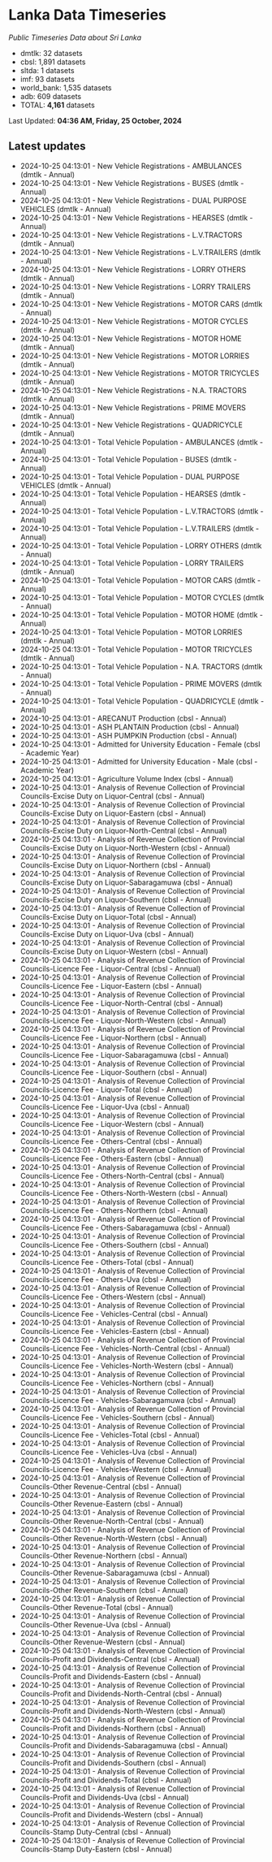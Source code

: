# Lanka Data Timeseries
*Public Timeseries Data about Sri Lanka*

* dmtlk: 32 datasets
* cbsl: 1,891 datasets
* sltda: 1 datasets
* imf: 93 datasets
* world_bank: 1,535 datasets
* adb: 609 datasets
* TOTAL: **4,161** datasets

Last Updated: **04:36 AM, Friday, 25 October, 2024**

## Latest updates

* 2024-10-25 04:13:01 - New Vehicle Registrations - AMBULANCES (dmtlk - Annual)
* 2024-10-25 04:13:01 - New Vehicle Registrations - BUSES (dmtlk - Annual)
* 2024-10-25 04:13:01 - New Vehicle Registrations - DUAL PURPOSE VEHICLES (dmtlk - Annual)
* 2024-10-25 04:13:01 - New Vehicle Registrations - HEARSES (dmtlk - Annual)
* 2024-10-25 04:13:01 - New Vehicle Registrations - L.V.TRACTORS (dmtlk - Annual)
* 2024-10-25 04:13:01 - New Vehicle Registrations - L.V.TRAILERS (dmtlk - Annual)
* 2024-10-25 04:13:01 - New Vehicle Registrations - LORRY OTHERS (dmtlk - Annual)
* 2024-10-25 04:13:01 - New Vehicle Registrations - LORRY TRAILERS (dmtlk - Annual)
* 2024-10-25 04:13:01 - New Vehicle Registrations - MOTOR CARS (dmtlk - Annual)
* 2024-10-25 04:13:01 - New Vehicle Registrations - MOTOR CYCLES (dmtlk - Annual)
* 2024-10-25 04:13:01 - New Vehicle Registrations - MOTOR HOME (dmtlk - Annual)
* 2024-10-25 04:13:01 - New Vehicle Registrations - MOTOR LORRIES (dmtlk - Annual)
* 2024-10-25 04:13:01 - New Vehicle Registrations - MOTOR TRICYCLES (dmtlk - Annual)
* 2024-10-25 04:13:01 - New Vehicle Registrations - N.A. TRACTORS (dmtlk - Annual)
* 2024-10-25 04:13:01 - New Vehicle Registrations - PRIME MOVERS (dmtlk - Annual)
* 2024-10-25 04:13:01 - New Vehicle Registrations - QUADRICYCLE (dmtlk - Annual)
* 2024-10-25 04:13:01 - Total Vehicle Population - AMBULANCES (dmtlk - Annual)
* 2024-10-25 04:13:01 - Total Vehicle Population - BUSES (dmtlk - Annual)
* 2024-10-25 04:13:01 - Total Vehicle Population - DUAL PURPOSE VEHICLES (dmtlk - Annual)
* 2024-10-25 04:13:01 - Total Vehicle Population - HEARSES (dmtlk - Annual)
* 2024-10-25 04:13:01 - Total Vehicle Population - L.V.TRACTORS (dmtlk - Annual)
* 2024-10-25 04:13:01 - Total Vehicle Population - L.V.TRAILERS (dmtlk - Annual)
* 2024-10-25 04:13:01 - Total Vehicle Population - LORRY OTHERS (dmtlk - Annual)
* 2024-10-25 04:13:01 - Total Vehicle Population - LORRY TRAILERS (dmtlk - Annual)
* 2024-10-25 04:13:01 - Total Vehicle Population - MOTOR CARS (dmtlk - Annual)
* 2024-10-25 04:13:01 - Total Vehicle Population - MOTOR CYCLES (dmtlk - Annual)
* 2024-10-25 04:13:01 - Total Vehicle Population - MOTOR HOME (dmtlk - Annual)
* 2024-10-25 04:13:01 - Total Vehicle Population - MOTOR LORRIES (dmtlk - Annual)
* 2024-10-25 04:13:01 - Total Vehicle Population - MOTOR TRICYCLES (dmtlk - Annual)
* 2024-10-25 04:13:01 - Total Vehicle Population - N.A. TRACTORS (dmtlk - Annual)
* 2024-10-25 04:13:01 - Total Vehicle Population - PRIME MOVERS (dmtlk - Annual)
* 2024-10-25 04:13:01 - Total Vehicle Population - QUADRICYCLE (dmtlk - Annual)
* 2024-10-25 04:13:01 - ARECANUT Production (cbsl - Annual)
* 2024-10-25 04:13:01 - ASH PLANTAIN Production (cbsl - Annual)
* 2024-10-25 04:13:01 - ASH PUMPKIN Production (cbsl - Annual)
* 2024-10-25 04:13:01 - Admitted for University Education - Female (cbsl - Academic Year)
* 2024-10-25 04:13:01 - Admitted for University Education - Male (cbsl - Academic Year)
* 2024-10-25 04:13:01 - Agriculture Volume Index (cbsl - Annual)
* 2024-10-25 04:13:01 - Analysis of Revenue Collection of Provincial Councils-Excise Duty on Liquor-Central (cbsl - Annual)
* 2024-10-25 04:13:01 - Analysis of Revenue Collection of Provincial Councils-Excise Duty on Liquor-Eastern (cbsl - Annual)
* 2024-10-25 04:13:01 - Analysis of Revenue Collection of Provincial Councils-Excise Duty on Liquor-North-Central (cbsl - Annual)
* 2024-10-25 04:13:01 - Analysis of Revenue Collection of Provincial Councils-Excise Duty on Liquor-North-Western (cbsl - Annual)
* 2024-10-25 04:13:01 - Analysis of Revenue Collection of Provincial Councils-Excise Duty on Liquor-Northern (cbsl - Annual)
* 2024-10-25 04:13:01 - Analysis of Revenue Collection of Provincial Councils-Excise Duty on Liquor-Sabaragamuwa (cbsl - Annual)
* 2024-10-25 04:13:01 - Analysis of Revenue Collection of Provincial Councils-Excise Duty on Liquor-Southern (cbsl - Annual)
* 2024-10-25 04:13:01 - Analysis of Revenue Collection of Provincial Councils-Excise Duty on Liquor-Total (cbsl - Annual)
* 2024-10-25 04:13:01 - Analysis of Revenue Collection of Provincial Councils-Excise Duty on Liquor-Uva (cbsl - Annual)
* 2024-10-25 04:13:01 - Analysis of Revenue Collection of Provincial Councils-Excise Duty on Liquor-Western (cbsl - Annual)
* 2024-10-25 04:13:01 - Analysis of Revenue Collection of Provincial Councils-Licence Fee - Liquor-Central (cbsl - Annual)
* 2024-10-25 04:13:01 - Analysis of Revenue Collection of Provincial Councils-Licence Fee - Liquor-Eastern (cbsl - Annual)
* 2024-10-25 04:13:01 - Analysis of Revenue Collection of Provincial Councils-Licence Fee - Liquor-North-Central (cbsl - Annual)
* 2024-10-25 04:13:01 - Analysis of Revenue Collection of Provincial Councils-Licence Fee - Liquor-North-Western (cbsl - Annual)
* 2024-10-25 04:13:01 - Analysis of Revenue Collection of Provincial Councils-Licence Fee - Liquor-Northern (cbsl - Annual)
* 2024-10-25 04:13:01 - Analysis of Revenue Collection of Provincial Councils-Licence Fee - Liquor-Sabaragamuwa (cbsl - Annual)
* 2024-10-25 04:13:01 - Analysis of Revenue Collection of Provincial Councils-Licence Fee - Liquor-Southern (cbsl - Annual)
* 2024-10-25 04:13:01 - Analysis of Revenue Collection of Provincial Councils-Licence Fee - Liquor-Total (cbsl - Annual)
* 2024-10-25 04:13:01 - Analysis of Revenue Collection of Provincial Councils-Licence Fee - Liquor-Uva (cbsl - Annual)
* 2024-10-25 04:13:01 - Analysis of Revenue Collection of Provincial Councils-Licence Fee - Liquor-Western (cbsl - Annual)
* 2024-10-25 04:13:01 - Analysis of Revenue Collection of Provincial Councils-Licence Fee - Others-Central (cbsl - Annual)
* 2024-10-25 04:13:01 - Analysis of Revenue Collection of Provincial Councils-Licence Fee - Others-Eastern (cbsl - Annual)
* 2024-10-25 04:13:01 - Analysis of Revenue Collection of Provincial Councils-Licence Fee - Others-North-Central (cbsl - Annual)
* 2024-10-25 04:13:01 - Analysis of Revenue Collection of Provincial Councils-Licence Fee - Others-North-Western (cbsl - Annual)
* 2024-10-25 04:13:01 - Analysis of Revenue Collection of Provincial Councils-Licence Fee - Others-Northern (cbsl - Annual)
* 2024-10-25 04:13:01 - Analysis of Revenue Collection of Provincial Councils-Licence Fee - Others-Sabaragamuwa (cbsl - Annual)
* 2024-10-25 04:13:01 - Analysis of Revenue Collection of Provincial Councils-Licence Fee - Others-Southern (cbsl - Annual)
* 2024-10-25 04:13:01 - Analysis of Revenue Collection of Provincial Councils-Licence Fee - Others-Total (cbsl - Annual)
* 2024-10-25 04:13:01 - Analysis of Revenue Collection of Provincial Councils-Licence Fee - Others-Uva (cbsl - Annual)
* 2024-10-25 04:13:01 - Analysis of Revenue Collection of Provincial Councils-Licence Fee - Others-Western (cbsl - Annual)
* 2024-10-25 04:13:01 - Analysis of Revenue Collection of Provincial Councils-Licence Fee - Vehicles-Central (cbsl - Annual)
* 2024-10-25 04:13:01 - Analysis of Revenue Collection of Provincial Councils-Licence Fee - Vehicles-Eastern (cbsl - Annual)
* 2024-10-25 04:13:01 - Analysis of Revenue Collection of Provincial Councils-Licence Fee - Vehicles-North-Central (cbsl - Annual)
* 2024-10-25 04:13:01 - Analysis of Revenue Collection of Provincial Councils-Licence Fee - Vehicles-North-Western (cbsl - Annual)
* 2024-10-25 04:13:01 - Analysis of Revenue Collection of Provincial Councils-Licence Fee - Vehicles-Northern (cbsl - Annual)
* 2024-10-25 04:13:01 - Analysis of Revenue Collection of Provincial Councils-Licence Fee - Vehicles-Sabaragamuwa (cbsl - Annual)
* 2024-10-25 04:13:01 - Analysis of Revenue Collection of Provincial Councils-Licence Fee - Vehicles-Southern (cbsl - Annual)
* 2024-10-25 04:13:01 - Analysis of Revenue Collection of Provincial Councils-Licence Fee - Vehicles-Total (cbsl - Annual)
* 2024-10-25 04:13:01 - Analysis of Revenue Collection of Provincial Councils-Licence Fee - Vehicles-Uva (cbsl - Annual)
* 2024-10-25 04:13:01 - Analysis of Revenue Collection of Provincial Councils-Licence Fee - Vehicles-Western (cbsl - Annual)
* 2024-10-25 04:13:01 - Analysis of Revenue Collection of Provincial Councils-Other Revenue-Central (cbsl - Annual)
* 2024-10-25 04:13:01 - Analysis of Revenue Collection of Provincial Councils-Other Revenue-Eastern (cbsl - Annual)
* 2024-10-25 04:13:01 - Analysis of Revenue Collection of Provincial Councils-Other Revenue-North-Central (cbsl - Annual)
* 2024-10-25 04:13:01 - Analysis of Revenue Collection of Provincial Councils-Other Revenue-North-Western (cbsl - Annual)
* 2024-10-25 04:13:01 - Analysis of Revenue Collection of Provincial Councils-Other Revenue-Northern (cbsl - Annual)
* 2024-10-25 04:13:01 - Analysis of Revenue Collection of Provincial Councils-Other Revenue-Sabaragamuwa (cbsl - Annual)
* 2024-10-25 04:13:01 - Analysis of Revenue Collection of Provincial Councils-Other Revenue-Southern (cbsl - Annual)
* 2024-10-25 04:13:01 - Analysis of Revenue Collection of Provincial Councils-Other Revenue-Total (cbsl - Annual)
* 2024-10-25 04:13:01 - Analysis of Revenue Collection of Provincial Councils-Other Revenue-Uva (cbsl - Annual)
* 2024-10-25 04:13:01 - Analysis of Revenue Collection of Provincial Councils-Other Revenue-Western (cbsl - Annual)
* 2024-10-25 04:13:01 - Analysis of Revenue Collection of Provincial Councils-Profit and Dividends-Central (cbsl - Annual)
* 2024-10-25 04:13:01 - Analysis of Revenue Collection of Provincial Councils-Profit and Dividends-Eastern (cbsl - Annual)
* 2024-10-25 04:13:01 - Analysis of Revenue Collection of Provincial Councils-Profit and Dividends-North-Central (cbsl - Annual)
* 2024-10-25 04:13:01 - Analysis of Revenue Collection of Provincial Councils-Profit and Dividends-North-Western (cbsl - Annual)
* 2024-10-25 04:13:01 - Analysis of Revenue Collection of Provincial Councils-Profit and Dividends-Northern (cbsl - Annual)
* 2024-10-25 04:13:01 - Analysis of Revenue Collection of Provincial Councils-Profit and Dividends-Sabaragamuwa (cbsl - Annual)
* 2024-10-25 04:13:01 - Analysis of Revenue Collection of Provincial Councils-Profit and Dividends-Southern (cbsl - Annual)
* 2024-10-25 04:13:01 - Analysis of Revenue Collection of Provincial Councils-Profit and Dividends-Total (cbsl - Annual)
* 2024-10-25 04:13:01 - Analysis of Revenue Collection of Provincial Councils-Profit and Dividends-Uva (cbsl - Annual)
* 2024-10-25 04:13:01 - Analysis of Revenue Collection of Provincial Councils-Profit and Dividends-Western (cbsl - Annual)
* 2024-10-25 04:13:01 - Analysis of Revenue Collection of Provincial Councils-Stamp Duty-Central (cbsl - Annual)
* 2024-10-25 04:13:01 - Analysis of Revenue Collection of Provincial Councils-Stamp Duty-Eastern (cbsl - Annual)